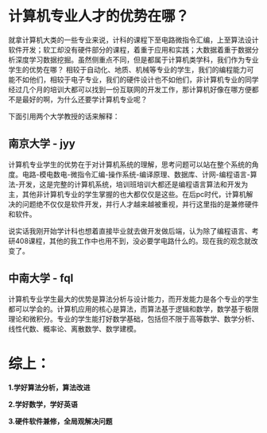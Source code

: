 # 计算机专业人才的优势在哪？

  就拿计算机大类的一些专业来说，计科的课程下至电路微指令汇编，上至算法设计软件开发；软工却没有硬件部分的课程，着重于应用和实践；大数据着重于数据分析深度学习数据挖掘。虽然侧重点不同，但是都属于计算机类学科，我们作为专业学生的优势在哪？ 相较于自动化、地质、机械等专业的学生，我们的编程能力可能不如他们，相较于电子专业，我们的硬件设计也不如他们，非计算机专业的同学经过几个月的培训大都可以找到一份互联网的开发工作，那计算机好像在哪方便都不是最好的啊，为什么还要学计算机专业呢？

  下面引用两个大学教授的话来解释：

## 南京大学 - jyy

  计算机专业学生的优势在于对计算机系统的理解，思考问题可以站在整个系统的角度。电路-模电数电-微指令汇编-操作系统-编译原理、数据库、计网-编程语言-算法-开发，这是完整的计算机系统，培训班培训大都还是编程语言算法和开发为主，其他非计算机专业的学生掌握的也大都仅仅是这些。在后pc时代，计算机解决的问题绝不仅仅是软件开发，并行人才越来越被重视，并行这里指的是兼修硬件和软件。

  说实话我刚开始学计科也想着直接毕业就去做开发做后端，认为除了编程语言、考研408课程，其他的我工作中也用不到，没必要学电路什么的。现在我的观念就改变了。



## 中南大学 - fql

  计算机专业学生最大的优势是算法分析与设计能力，而开发能力是各个专业的学生都可以学会的。计算机应用的核心是算法，而算法基于逻辑和数学，数学基于极限理论和微积分。专业的学生能打好数学基础，包括但不限于高等数学、数学分析、线性代数、概率论、离散数学、数学建模。



# **综上：**

**1.学好算法分析，算法改进**

**2.学好数学，学好英语**

**3.硬件软件兼修，全局观解决问题**

